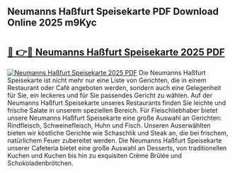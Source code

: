 ## Neumanns Haßfurt Speisekarte PDF Download Online 2025 m9Kyc

# <h2><a href="http://gc5e14.nevu.top/?p=Neumanns+Ha%c3%9ffurt+Speisekarte">🔗 👉🔴 Neumanns Haßfurt Speisekarte 2025 PDF</a></h2>

[![Neumanns Haßfurt Speisekarte 2025 PDF](https://i.imgur.com/dBaPXMq.png)](http://gc5e14.nevu.top/?p=Neumanns+Ha%c3%9ffurt+Speisekarte)
Die Neumanns Haßfurt Speisekarte ist nicht mehr nur eine Liste von Gerichten, die in einem Restaurant oder Café angeboten werden, sondern auch eine Gelegenheit für Sie, ein leckeres und für Sie passendes Gericht zu wählen. Auf der Neumanns Haßfurt Speisekarte unseres Restaurants finden Sie leichte und frische Salate in unserem speziellen Bereich. Für Fleischliebhaber bietet unsere Neumanns Haßfurt Speisekarte eine große Auswahl an Gerichten: Rindfleisch, Schweinefleisch, Huhn und Fisch. Unseren Auserwählten bieten wir köstliche Gerichte wie Schaschlik und Steak an, die bei frischem, natürlichem Feuer zubereitet werden. Die Neumanns Haßfurt Speisekarte unserer Cafeteria bietet eine große Auswahl an Desserts, von traditionellen Kuchen und Kuchen bis hin zu exquisiten Crème Brûlée und Schokoladenbrötchen.
